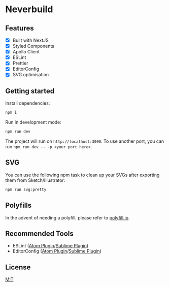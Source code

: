 # Neverbuild

## Features

- [x] Built with NextJS
- [x] Styled Components
- [x] Apollo Client
- [x] ESLint
- [x] Prettier
- [x] EditorConfig
- [x] SVG optimisation

## Getting started

Install dependencies:

```bash
npm i
```

Run in development mode:

```bash
npm run dev
```

The project will run on `http://localhost:3000`. To use another port, you can run `npm run dev -- -p <your port here>`.

## SVG

You can use the following npm task to clean up your SVGs after exporting them from Sketch/Illustrator:

```bash
npm run svg:pretty
```

## Polyfills

In the advent of needing a polyfill, please refer to [polyfill.io](https://polyfill.io/g).

## Recommended Tools

- ESLint ([Atom Plugin](https://atom.io/packages/linter-eslint)/[Sublime Plugin](https://github.com/roadhump/SublimeLinter-eslint))
- EditorConfig ([Atom Plugin](https://atom.io/packages/editorconfig)/[Sublime Plugin](https://github.com/sindresorhus/editorconfig-sublime))

## License

[MIT](http://opensource.org/licenses/MIT)
